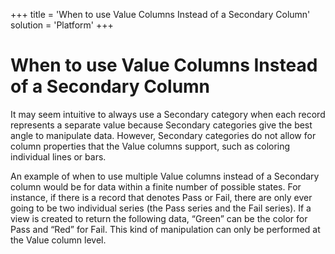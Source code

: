 +++
title = 'When to use Value Columns Instead of a Secondary Column'
solution = 'Platform'
+++

# When to use Value Columns Instead of a Secondary Column

It may seem intuitive to always use a Secondary category when each
record represents a separate value because Secondary categories give the
best angle to manipulate data. However, Secondary categories do not
allow for column properties that the Value columns support, such as
coloring individual lines or bars.

An example of when to use multiple Value columns instead of a Secondary
column would be for data within a finite number of possible states. For
instance, if there is a record that denotes Pass or Fail, there are only
ever going to be two individual series (the Pass series and the Fail
series). If a view is created to return the following data, “Green” can
be the color for Pass and “Red” for Fail. This kind of manipulation can
only be performed at the Value column level.
